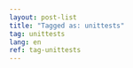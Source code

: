 ```yaml
---
layout: post-list
title: "Tagged as: unittests"  
tag: unittests
lang: en
ref: tag-unittests
---
```

